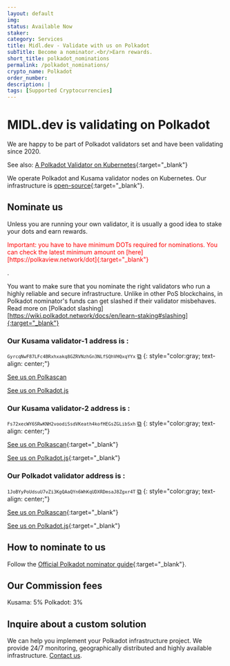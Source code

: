 ```yaml
---
layout: default
img: 
status: Available Now
staker: 
category: Services
title: Midl.dev - Validate with us on Polkadot
subTitle: Become a nominator.<br/>Earn rewards.
short_title: polkadot_nominations
permalink: /polkadot_nominations/
crypto_name: Polkadot
order_number: 
description: | 
tags: [Supported Cryptocurrencies]
---
```


# MIDL.dev is validating on Polkadot

We are happy to be part of Polkadot validators set and have been validating since 2020.

See also: [A Polkadot Validator on Kubernetes](https://medium.com/@midl.dev/a-polkadot-validator-on-kubernetes-3e694cb43841){:target="_blank"}

We operate Polkadot and Kusama validator nodes on Kubernetes. Our infrastructure is [open-source](https://github.com/midl-dev/polkadot-k8s){:target="_blank"}.

## Nominate us

Unless you are running your own validator, it is usually a good idea to stake your dots and earn rewards.

<p style='color:red;'>Important: you have to have minimum DOTs required for nominations. You can check the latest minimum amount on [here][https://polkaview.network/dot]{:target="_blank"}</p>. 

You want to make sure that you nominate the right validators who run a highly reliable and secure infrastructure. Unlike in other PoS blockchains, in Polkadot nominator's funds can get slashed if their validator misbehaves.
Read more on [Polkadot slashing][https://wiki.polkadot.network/docs/en/learn-staking#slashing]{:target="_blank"}

### Our Kusama validator-1 address is :

<code style="font-size:75%;">GyrcqNwF87LFc4BRxhxakq8GZRVNzhGn3NLfSQhVHQxqYYx</code>  <a href="#!" onclick="clipboard.writeText('GyrcqNwF87LFc4BRxhxakq8GZRVNzhGn3NLfSQhVHQxqYYx');">⧉</a>
{: style="color:gray; text-align: center;"}

[See us on Polkascan](https://polkascan.io/pre/kusama/account/GyrcqNwF87LFc4BRxhxakq8GZRVNzhGn3NLfSQhVHQxqYYx)

[See us on Polkadot.js](https://polkadot.js.org/apps/#/staking/query/GyrcqNwF87LFc4BRxhxakq8GZRVNzhGn3NLfSQhVHQxqYYx)

### Our Kusama validator-2 address is :

<code style="font-size:75%;">Fs72xecWY6SRwKNH2voodiSsdVKeath4kofHEGsZGLibSxh</code>  <a href="#!" onclick="clipboard.writeText('Fs72xecWY6SRwKNH2voodiSsdVKeath4kofHEGsZGLibSxh');">⧉</a>
{: style="color:gray; text-align: center;"}

[See us on Polkascan](https://polkascan.io/pre/kusama/account/Fs72xecWY6SRwKNH2voodiSsdVKeath4kofHEGsZGLibSxh){:target="_blank"}

[See us on Polkadot.js](https://polkadot.js.org/apps/#/staking/query/Fs72xecWY6SRwKNH2voodiSsdVKeath4kofHEGsZGLibSxh){:target="_blank"}

### Our Polkadot validator address is :

<code style="font-size:75%;">1JoBYyPoUdsuU7vZi3KgQAaQYn6WhKqUDXRDmsaJ8Zgxr4T</code>  <a href="#!" onclick="clipboard.writeText('1JoBYyPoUdsuU7vZi3KgQAaQYn6WhKqUDXRDmsaJ8Zgxr4T');">⧉</a>
{: style="color:gray; text-align: center;"}

[See us on Polkascan](https://polkascan.io/pre/kusama/account/1JoBYyPoUdsuU7vZi3KgQAaQYn6WhKqUDXRDmsaJ8Zgxr4T){:target="_blank"}

[See us on Polkadot.js](https://polkadot.js.org/apps/#/staking/query/1JoBYyPoUdsuU7vZi3KgQAaQYn6WhKqUDXRDmsaJ8Zgxr4T){:target="_blank"}

## How to nominate to us

Follow the [Official Polkadot nominator guide](https://wiki.polkadot.network/docs/en/learn-nominator){:target="_blank"}.

## Our Commission fees

Kusama: 5%
Polkadot: 3%

## Inquire about a custom solution

We can help you implement your Polkadot infrastructure project. We provide 24/7 monitoring, geographically distributed and highly available infrastructure. [Contact us](mailto:hello@midl.dev).


